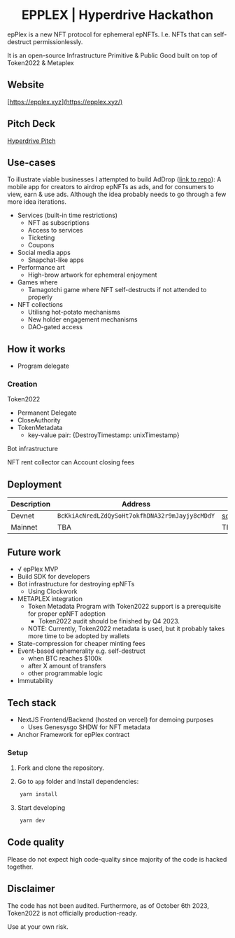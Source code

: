 <h1 align="center">EPPLEX | Hyperdrive Hackathon</h1>

epPlex is a new NFT protocol for ephemeral epNFTs.
I.e. NFTs that can self-destruct permissionlessly.

It is an open-source Infrastructure Primitive & Public Good built on top of Token2022 & Metaplex

## Website
[https://epplex.xyz](https://epplex.xyz/)

## Pitch Deck
[Hyperdrive Pitch](https://epplex.xyz/HyperdrivePitch.pdf)


## Use-cases
To illustrate viable businesses I attempted to build AdDrop ([link to repo](https://github.com/epPlex/AdDrop)):
A mobile app for creators to airdrop epNFTs as ads, and for consumers to view, earn & use ads.
Although the idea probably needs to go through a few more idea iterations.

- Services (built-in time restrictions)
  - NFT as subscriptions
  - Access to services
  - Ticketing
  - Coupons
- Social media apps
  - Snapchat-like apps
- Performance art
  - High-brow artwork for ephemeral enjoyment
- Games where
  - Tamagotchi game where NFT self-destructs if not attended to properly
- NFT collections
  - Utilisng hot-potato mechanisms
  - New holder engagement mechanisms
  - DAO-gated access

## How it works

- Program delegate

### Creation
Token2022
- Permanent Delegate
- CloseAuthority
- TokenMetadata
  - key-value pair: {DestroyTimestamp: unixTimestamp}

Bot infrastructure

NFT rent collector can
Account closing fees

## Deployment

| Description | Address                                       | Link                                                                                                           |
|-------------|-----------------------------------------------|----------------------------------------------------------------------------------------------------------------|
| Devnet      | `BcKkiAcNredLZdQySoHt7okfhDNA32r9mJayjy8cMDdY` | [solexplorer](https://explorer.solana.com/address/BcKkiAcNredLZdQySoHt7okfhDNA32r9mJayjy8cMDdY?cluster=devnet) |
| Mainnet     | TBA                                           | TBA                                                                                                            |


## Future work
- √ epPlex MVP
- Build SDK for developers
- Bot infrastructure for destroying epNFTs
  - Using Clockwork
- METAPLEX integration
  - Token Metadata Program with Token2022 support is a prerequisite for proper epNFT adoption
    - Token2022 audit should be finished by Q4 2023.
  - NOTE: Currently, Token2022 metadata is used, but it probably takes more time to be adopted by wallets
- State-compression for cheaper minting fees
- Event-based ephemerality e.g. self-destruct
  - when BTC reaches $100k
  - after X amount of transfers
  - other programmable logic
- Immutability


## Tech stack
- NextJS Frontend/Backend (hosted on vercel) for demoing purposes
  - Uses Genesysgo SHDW for NFT metadata
- Anchor Framework for epPlex contract


### Setup

1. Fork and clone the repository.

2. Go to `app` folder and Install dependencies:
```bash
    yarn install
```
3. Start developing
```bash
    yarn dev
```


## Code quality
Please do not expect high code-quality since majority of the code is hacked together.

## Disclaimer
The code has not been audited. Furthermore, as of October 6th 2023, Token2022 is not officially production-ready.

Use at your own risk.

